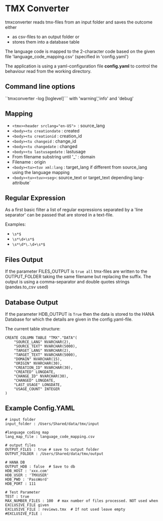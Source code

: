 # TMX Converter

tmxconverter reads tmx-files from an input folder and saves the outcome either
* as csv-files to an output folder or
* stores them into a database table


The language code is mapped to the 2-character code based on the given file 'language_code_mapping.csv' (specified in 'config.yaml')

The application is using a yaml-configuration file **config.yaml** to control the behaviour read from the working directory. 

## Command line options
``tmxconverter -log [loglevel]``` with 'warning','info' and 'debug'


## Mapping

* ```<tmx><header srclang="en-US"> ```: source_lang
* ```<body><tu creationdate``` : created
* ```<body><tu creationid``` : creation_id
* ```<body><tu changeid``` : change_id
* ```<body><tu changedate``` : changed
* ```<body><tu lastusagedate``` : lastusage
* From filename substring until '_' : domain
* Filename : origin
* ```<body><tu><tuv xml:lang``` : target_lang if different from source_lang using the language mapping
*  ```<body><tu><tuv><seg>```: source_text or target_text depending lang-attribute`

## Regular Expression
As a first basic filter a list of regular expressions separated by a 'line separator' can be passed that are stored
in a text-file. 

Examples: 
* ```\s*$```
* ```\s*\d+\s*$```
* ```\s*\d*\.\d+\s*$```


## Files Output

If the parameter FILES_OUTPUT is ```true all``` tmx-files are written to the OUTPUT_FOLDER taking the same filename but replacing the suffix. 
The output is using a comma-separator and double quotes strings (pandas.to_csv used)

## Database Output

If the parameter HDB_OUTPUT is ````True```` then the data is stored to the HANA Database for which the details are given in the 
config.yaml-file.

The current table structure: 

```
CREATE COLUMN TABLE "TMX"."DATA"(
	"SOURCE_LANG" NVARCHAR(2),
	"SOURCE_TEXT" NVARCHAR(5000),
	"TARGET_LANG" NVARCHAR(2),
	"TARGET_TEXT" NVARCHAR(5000),
	"DOMAIN" NVARCHAR(15),
	"ORIGIN" NVARCHAR(30),
	"CREATION_ID" NVARCHAR(30),
	"CREATED" LONGDATE,
	"CHANGE_ID" NVARCHAR(30),
	"CHANGED" LONGDATE,
	"LAST_USAGE" LONGDATE,
	"USAGE_COUNT" INTEGER
)
```

## Example Config.YAML
```
# input folder
input_folder : /Users/Shared/data/tmx/input

#language coding map
lang_map_file : language_code_mapping.csv

# output files
OUTPUT_FILES : true # save to output folder
OUTPUT_FOLDER : /Users/Shared/data/tmx/output

# HANA DB
OUTPUT_HDB : false  # Save to db
HDB_HOST : 'xxx.com'
HDB_USER : 'TMXUSER'
HDB_PWD : 'PassWord'
HDB_PORT : 111

# Test Parameter
TEST : true
MAX_NUMBER_FILES : 100  # max number of files processed. NOT used when EXCLUSIVE_FILE given
EXCLUSIVE_FILE : reviews.tmx  # If not used leave empty
#EXCLUSIVE_FILE :
```
